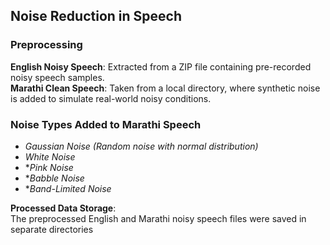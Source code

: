 ## **Noise Reduction in Speech**  

### **Preprocessing**  

**English Noisy Speech**: Extracted from a ZIP file containing pre-recorded noisy speech samples.  
**Marathi Clean Speech**: Taken from a local directory, where synthetic noise is added to simulate real-world noisy conditions.  

### **Noise Types Added to Marathi Speech**  
- *Gaussian Noise* *(Random noise with normal distribution)*  
- *White Noise*
- **Pink Noise*
- **Babble Noise*
- **Band-Limited Noise*

**Processed Data Storage**:  
The preprocessed English and Marathi noisy speech files were saved in separate directories 
